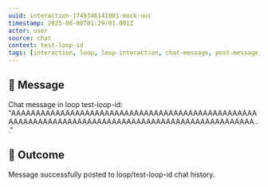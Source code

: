 ```yaml
---
uuid: interaction-1749346141001-mock-uui
timestamp: 2025-06-08T01:29:01.001Z
actor: user
source: chat
context: test-loop-id
tags: [interaction, loop, loop-interaction, chat-message, post-message, user-action]
---
```


## 💬 Message

Chat message in loop test-loop-id: "AAAAAAAAAAAAAAAAAAAAAAAAAAAAAAAAAAAAAAAAAAAAAAAAAAAAAAAAAAAAAAAAAAAAAAAAAAAAAAAAAAAAAAAAAAAAAAAAAAAA..."

## 🔄 Outcome

Message successfully posted to loop/test-loop-id chat history.
